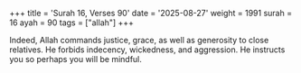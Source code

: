 +++
title = 'Surah 16, Verses 90'
date = '2025-08-27'
weight = 1991
surah = 16
ayah = 90
tags = ["allah"]
+++

Indeed, Allah commands justice, grace, as well as generosity to close relatives. He forbids indecency, wickedness, and aggression. He instructs you so perhaps you will be mindful.